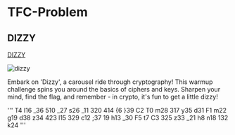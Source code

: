 # TFC-Problem

## DIZZY
[DIZZY]([https://pages.github.com/](https://github.com/SMSajadi99/TFC-Problem/blob/main/DIZZY.ipynb))

![dizzy](https://github.com/SMSajadi99/TFC-Problem/assets/69210109/cdae73db-163e-4045-b400-661b8bf06d1a)

Embark on 'Dizzy', a carousel ride through cryptography! This warmup challenge spins you around the basics of ciphers and keys. Sharpen your mind, find the flag, and remember - in crypto, it's fun to get a little dizzy!

''' T4 l16 _36 510 _27 s26 _11 320 414 {6 }39 C2 T0 m28 317 y35 d31 F1 m22 g19 d38 z34 423 l15 329 c12 ;37 19 h13 _30 F5 t7 C3 325 z33 _21 h8 n18 132 k24 '''

